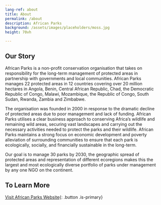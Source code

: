 ```yaml
---
lang-ref: about
title: About
permalink: /about
description: African Parks
background: /assets/images/placeholders/moss.jpg
height: 70vh

---
```


## Our Story

African Parks is a non-profit conservation organisation that takes on responsibility for the long-term management of protected areas in partnership with governments and local communities. African Parks manages 22 protected areas in 12 countries covering over 20 million hectares in Angola, Benin, Central African Republic, Chad, the Democratic Republic of Congo, Malawi, Mozambique, the Republic of Congo, South Sudan, Rwanda, Zambia and Zimbabwe.

The organisation was founded in 2000 in response to the dramatic decline of protected areas due to poor management and lack of funding. African Parks utilises a clear business approach to conserving Africa’s wildlife and remaining wild areas, securing vast landscapes and carrying out the necessary activities needed to protect the parks and their wildlife. African Parks maintains a strong focus on economic development and poverty alleviation of surrounding communities to ensure that each park is ecologically, socially, and financially sustainable in the long-term.

Our goal is to manage 30 parks by 2030, the geographic spread of protected areas and representation of different ecoregions makes this the largest and most ecologically diverse portfolio of parks under management by any one NGO on the continent.

## To Learn More
[Visit African Parks Website](https://www.africanparks.org/){: .button .is-primary}
